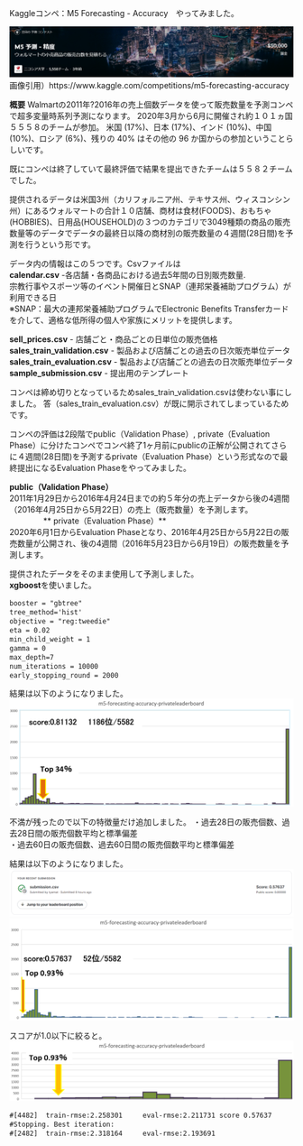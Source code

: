 Kaggleコンペ：M5 Forecasting - Accuracy　やってみました。

<img src="./images/image1.png"/>  
画像引用）https://www.kaggle.com/competitions/m5-forecasting-accuracy

**概要**
Walmartの2011年?2016年の売上個数データを使って販売数量を予測コンペで超多変量時系列予測になります。
2020年3月から6月に開催され約１０１ヵ国５５５８のチームが参加。
米国 (17%)、日本 (17%)、インド (10%)、中国 (10%)、ロシア (6%)、残りの 40% はその他の 96 か国からの参加ということらしいです。

既にコンペは終了していて最終評価で結果を提出できたチームは５５８２チームでした。

提供されるデータは米国3州（カリフォルニア州、テキサス州、ウィスコンシン州）にあるウォルマートの合計１０店舗、商材は食材(FOODS)、おもちゃ(HOBBIES)、日用品(HOUSEHOLD)の３つのカテゴリで3049種類の商品の販売数量等のデータでデータの最終日以降の商材別の販売数量の４週間(28日間)を予測を行うという形です。

データ内の情報はこの５つです。Csvファイルは  
**calendar.csv** -各店舗・各商品における過去5年間の日別販売数量.  
宗教行事やスポーツ等のイベント開催日とSNAP（連邦栄養補助プログラム）が利用できる日  
※SNAP：最大の連邦栄養補助プログラムでElectronic Benefits Transferカードを介して、適格な低所得の個人や家族にメリットを提供します。

**sell_prices.csv** - 店舗ごと・商品ごとの日単位の販売価格  
**sales_train_validation.csv** - 製品および店舗ごとの過去の日次販売単位データ  
**sales_train_evaluation.csv** - 製品および店舗ごとの過去の日次販売単位データ  
**sample_submission.csv** - 提出用のテンプレート  

コンペは締め切りとなっているためsales_train_validation.csvは使わない事にしました。
答（sales_train_evaluation.csv）が既に開示されてしまっているためです。


コンペの評価は2段階でpublic（Validation Phase）, private（Evaluation Phase）に分けたコンペでコンペ終了1ヶ月前にpublicの正解が公開されてさらに４週間(28日間)を予測するprivate（Evaluation Phase）という形式なので最終提出になるEvaluation Phaseをやってみました。

**public（Validation Phase）**  
2011年1月29日から2016年4月24日までの約５年分の売上データから後の4週間（2016年4月25日から5月22日）の売上（販売数量）を予測します。
　　　　
** private（Evaluation Phase）**  
2020年6月1日からEvaluation Phaseとなり、2016年4月25日から5月22日の販売数量が公開され、後の4週間（2016年5月23日から6月19日）の販売数量を予測します。

提供されたデータをそのまま使用して予測しました。  
**xgboost**を使いました。  
```
booster = "gbtree"  
tree_method='hist'  
objective = "reg:tweedie"  
eta = 0.02  
min_child_weight = 1  
gamma = 0  
max_depth=7  
num_iterations = 10000  
early_stopping_round = 2000  
```
結果は以下のようになりました。  
<img src="./images/image2.png"/>  


不満が残ったので以下の特徴量だけ追加しました。
・過去28日の販売個数、過去28日間の販売個数平均と標準偏差  
・過去60日の販売個数、過去60日間の販売個数平均と標準偏差  

結果は以下のようになりました。
<img src="./images/image3.png"/>  
<img src="./images/image4.png"/>  

スコアが1.0以下に絞ると。
<img src="./images/image5.png"/>  
 
 ```
#[4482]  train-rmse:2.258301     eval-rmse:2.211731 score 0.57637
#Stopping. Best iteration:
#[2482]  train-rmse:2.318164     eval-rmse:2.193691
```
